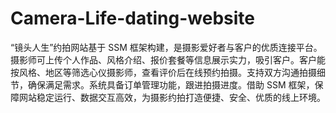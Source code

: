 # Camera-Life-dating-website
“镜头人生”约拍网站基于 SSM 框架构建，是摄影爱好者与客户的优质连接平台。摄影师可上传个人作品、风格介绍、报价套餐等信息展示实力，吸引客户。客户能按风格、地区等筛选心仪摄影师，查看评价后在线预约拍摄。支持双方沟通拍摄细节，确保满足需求。系统具备订单管理功能，跟进拍摄进度。借助 SSM 框架，保障网站稳定运行、数据交互高效，为摄影约拍打造便捷、安全、优质的线上环境。 

